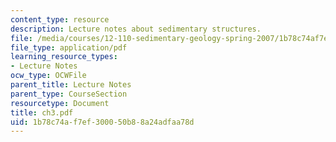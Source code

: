 ```yaml
---
content_type: resource
description: Lecture notes about sedimentary structures.
file: /media/courses/12-110-sedimentary-geology-spring-2007/1b78c74af7ef300050b88a24adfaa78d_ch3.pdf
file_type: application/pdf
learning_resource_types:
- Lecture Notes
ocw_type: OCWFile
parent_title: Lecture Notes
parent_type: CourseSection
resourcetype: Document
title: ch3.pdf
uid: 1b78c74a-f7ef-3000-50b8-8a24adfaa78d
---
```

